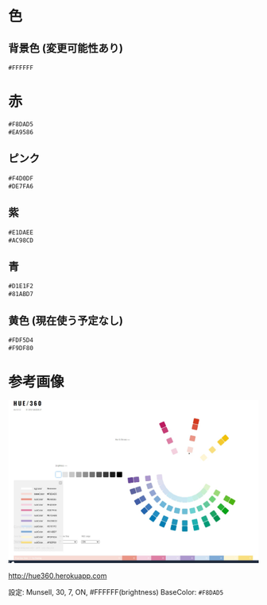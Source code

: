 # 色

## 背景色 (変更可能性あり)

```
#FFFFFF
```

# 赤

```
#F8DAD5
#EA9586
```

## ピンク

```
#F4D0DF
#DE7FA6
```

## 紫

```
#E1DAEE
#AC98CD
```

## 青

```
#D1E1F2
#81ABD7
```

## 黄色 (現在使う予定なし)

```
#FDF5D4
#F9DF80
```

# 参考画像

![](./img/hue.jpg)

http://hue360.herokuapp.com

設定: Munsell, 30, 7, ON, #FFFFFF(brightness) BaseColor: `#F8DAD5`
